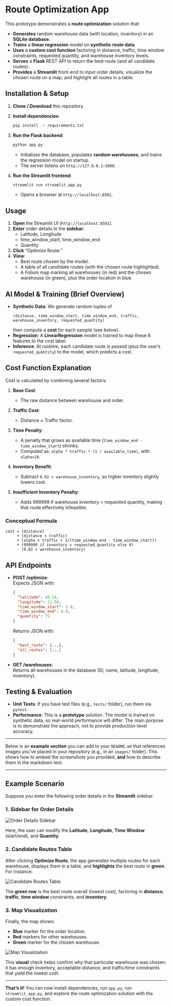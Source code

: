 # Route Optimization App

This prototype demonstrates a **route optimization** solution that:

- **Generates** random warehouse data (with location, inventory) in an **SQLite database**.
- **Trains** a **linear regression** model on **synthetic route data**.
- **Uses** a **custom cost function** factoring in distance, traffic, time window constraints, requested quantity, and warehouse inventory levels.
- **Serves** a **Flask** REST API to return the best route (and all candidate routes).
- **Provides** a **Streamlit** front-end to input order details, visualize the chosen route on a map, and highlight all routes in a table.

## Installation & Setup

1. **Clone / Download** this repository.

2. **Install dependencies**:
   ```bash
   pip install -r requirements.txt
   ```
   
3. **Run the Flask backend**:
   ```bash
   python app.py
   ```
   - Initializes the database, populates **random warehouses**, and trains the regression model on startup.
   - The server listens on `http://127.0.0.1:5000`.

4. **Run the Streamlit frontend**:
   ```bash
   streamlit run streamlit_app.py
   ```
   - Opens a browser at `http://localhost:8501`.

## Usage

1. **Open** the Streamlit UI (`http://localhost:8501`).
2. **Enter** order details in the **sidebar**:
   - Latitude, Longitude
   - time_window_start, time_window_end
   - Quantity
3. **Click** “Optimize Route.”
4. **View**:
   - Best route chosen by the model.
   - A table of all candidate routes (with the chosen route highlighted).
   - A Folium map marking all warehouses (in red) and the chosen warehouse (in green), plus the order location in blue.

## AI Model & Training (Brief Overview)

- **Synthetic Data**: We generate random tuples of  
  ```
  (distance, time_window_start, time_window_end, traffic, warehouse_inventory, requested_quantity)
  ```
  then compute a **cost** for each sample (see below).  
- **Regression**: A **LinearRegression** model is trained to map these 6 features to the cost label.  
- **Inference**: At runtime, each candidate route is passed (plus the user’s `requested_quantity`) to the model, which predicts a cost.

## Cost Function Explanation

Cost is calculated by combining several factors:

1. **Base Cost**:  
   - The raw distance between warehouse and order.

2. **Traffic Cost**:  
   - Distance × Traffic factor.

3. **Time Penalty**:  
   - A penalty that grows as available time (`time_window_end - time_window_start`) shrinks.
   - Computed as: `alpha * traffic * (1 / available_time)`, with `alpha=10`.

4. **Inventory Benefit**:  
   - Subtract `0.02 × warehouse_inventory`, so higher inventory slightly lowers cost.

5. **Insufficient Inventory Penalty**:  
   - Adds 999999 if warehouse inventory < requested quantity, making that route effectively infeasible.

### Conceptual Formula

```
cost = (distance)
     + (distance × traffic)
     + (alpha × traffic × 1/(time_window_end - time_window_start))
     + (999999 if inventory < requested_quantity else 0)
     - (0.02 × warehouse_inventory)
```

## API Endpoints

- **POST /optimize**:  
  Expects JSON with:
  ```json
  {
    "latitude": 48.14,
    "longitude": 11.58,
    "time_window_start": 2.0,
    "time_window_end": 6.0,
    "quantity": 75
  }
  ```
  Returns JSON with:
  ```json
  {
    "best_route": {...},
    "all_routes": [...]
  }
  ```
- **GET /warehouses**:  
  Returns all warehouses in the database (ID, name, latitude, longitude, inventory).

## Testing & Evaluation

- **Unit Tests**: If you have test files (e.g., `tests/` folder), run them via `pytest`.
- **Performance**: This is a **prototype** solution. The model is trained on synthetic data, so real-world performance will differ. The main purpose is to demonstrate the approach, not to provide production-level accuracy.

---

Below is an **example section** you can add to your `README.md` that references images you’ve placed in your repository (e.g., in an `images/` folder). This shows how to embed the screenshots you provided, **and** how to describe them in the markdown text.

---

## Example Scenario

Suppose you enter the following order details in the **Streamlit** sidebar:


### 1. Sidebar for Order Details


![Order Details Sidebar](images/order_sidebar.png)

Here, the user can modify the **Latitude**, **Longitude**, **Time Window** (start/end), and **Quantity**.

### 2. Candidate Routes Table

After clicking **Optimize Route**, the app generates multiple routes for each warehouse, displays them in a table, and **highlights** the best route in **green**. For instance:


![Candidate Routes Table](images/candidate_routes_table.png)

The **green row** is the best route overall (lowest cost), factoring in **distance**, **traffic**, **time window** constraints, and **inventory**.

### 3. Map Visualization

Finally, the map shows:

- **Blue** marker for the order location.  
- **Red** markers for other warehouses.  
- **Green** marker for the chosen warehouse.

![Map Visualization](images/map_visualization.png)

This **visual** check helps confirm *why* that particular warehouse was chosen: it has enough inventory, acceptable distance, and traffic/time constraints that yield the lowest cost.

---

**That’s it!** You can now install dependencies, run `app.py`, run `streamlit_app.py`, and explore the route optimization solution with the custom cost function.